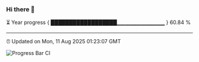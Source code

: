 ### Hi there 👋

⏳ Year progress { ██████████████████▁▁▁▁▁▁▁▁▁▁▁▁ } 60.84 %

---

⏰ Updated on Mon, 11 Aug 2025 01:23:07 GMT

![Progress Bar CI](https://github.com/liununu/liununu/workflows/Progress%20Bar%20CI/badge.svg)
